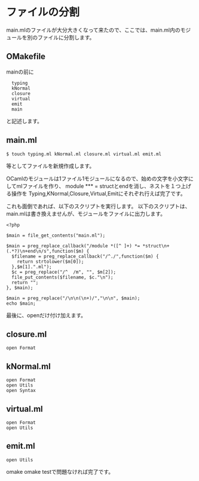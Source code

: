 # ファイルの分割

main.mlのファイルが大分大きくなって来たので、ここでは、main.ml内のモジュールを別のファイルに分割します。

## OMakefile

mainの前に

```
  typing
  kNormal
  closure
  virtual
  emit
  main
```

と記述します。

## main.ml

```
$ touch typing.ml kNormal.ml closure.ml virtual.ml emit.ml
```
等としてファイルを新規作成します。

OCamlのモジュールは1ファイル1モジュールになるので、始めの文字を小文字にしてmlファイルを作り、
module *** = structとendを消し、ネストを１つ上げる操作を
Typing,KNormal,Closure,Virtual,Emitにそれぞれ行えば完了です。

これも面倒であれば、以下のスクリプトを実行します。
以下のスクリプトは、main.mlは書き換えませんが、モジュールをファイルに出力します。

```
<?php

$main = file_get_contents("main.ml");

$main = preg_replace_callback("/module *([^ ]+) *= *struct\n+(.*?)\n+end\n/s",function($m) {
  $filename = preg_replace_callback("/^./",function($m) {
    return strtolower($m[0]);
  },$m[1].".ml");
  $c = preg_replace("/^  /m", "", $m[2]);
  file_put_contents($filename, $c."\n");
  return "";
}, $main);

$main = preg_replace("/\n\n(\n+)/","\n\n", $main);
echo $main;
```

最後に、openだけ付け加えます。

## closure.ml

```
open Format
```

## kNormal.ml

```
open Format
open Utils
open Syntax
```

## virtual.ml

```
open Format
open Utils
```

## emit.ml

```
open Utils
```

omake omake testで問題なければ完了です。


